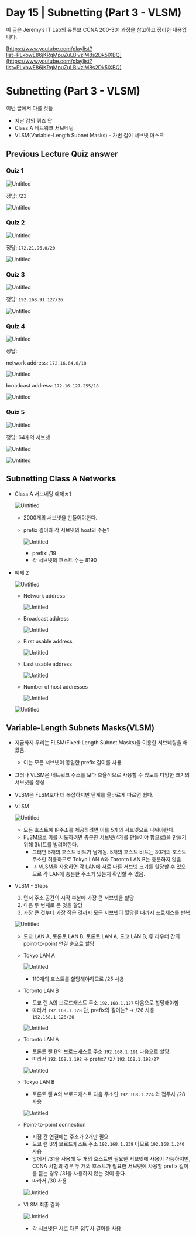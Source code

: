 # Day 15 | Subnetting (Part 3 - VLSM)

이 글은 Jeremy’s IT Lab의 유튜브 CCNA 200-301 과정을 참고하고 정리한 내용입니다.

[https://www.youtube.com/playlist?list=PLxbwE86jKRgMpuZuLBivzlM8s2Dk5lXBQ](https://www.youtube.com/playlist?list=PLxbwE86jKRgMpuZuLBivzlM8s2Dk5lXBQ)

# Subnetting (Part 3 - VLSM)

이번 글에서 다룰 것들 

- 지난 강의 퀴즈 답
- Class A 네트워크 서브네팅
- VLSM(Variable-Length Subnet Masks) - 가변 길이 서브넷 마스크

## **Previous Lecture** Quiz answer

### Quiz 1

![Untitled](img/Day15/Untitled.png)

정답: /23

![Untitled](img/Day15/Untitled%201.png)

### Quiz 2

![Untitled](img/Day15/Untitled%202.png)

정답: `172.21.96.0/20`

![Untitled](img/Day15/Untitled%203.png)

### Quiz 3

![Untitled](img/Day15/Untitled%204.png)

정답: `192.168.91.127/26`

![Untitled](img/Day15/Untitled%205.png)

### Quiz 4

![Untitled](img/Day15/Untitled%206.png)

정답: 

network address: `172.16.64.0/18`

![Untitled](img/Day15/Untitled%207.png)

broadcast address: `172.16.127.255/18`

![Untitled](img/Day15/Untitled%208.png)

### Quiz 5

![Untitled](img/Day15/Untitled%209.png)

정답: 64개의 서브넷 

![Untitled](img/Day15/Untitled%2010.png)

![Untitled](img/Day15/Untitled%2011.png)

## Subnetting Class A Networks

- Class A 서브네팅 예제ㅊ1
    
    ![Untitled](img/Day15/Untitled%2012.png)
    
    - 2000개의 서브넷을 만들어야한다.
    - prefix 길이와 각 서브넷의 host의 수는?
        
        ![Untitled](img/Day15/Untitled%2013.png)
        
        - prefix: /19
        - 각 서브넷의 호스트 수는 8190
- 예제 2
    
    ![Untitled](img/Day15/Untitled%2014.png)
    
    - Network address
        
        ![Untitled](img/Day15/Untitled%2015.png)
        
    - Broadcast address
        
        ![Untitled](img/Day15/Untitled%2016.png)
        
    - First usable address
        
        ![Untitled](img/Day15/Untitled%2017.png)
        
    - Last usable address
        
        ![Untitled](img/Day15/Untitled%2018.png)
        
    - Number of host addresses
        
        ![Untitled](img/Day15/Untitled%2019.png)
        
    
    ![Untitled](img/Day15/Untitled%2020.png)
    

## Variable-Length Subnets Masks(VLSM)

- 지금까지 우리는 FLSM(Fixed-Length Subnet Masks)을 이용한 서브네팅을 해왔음.
    - 이는 모든 서브넷이 동일한 prefix 길이를 사용
- 그러나 VLSM은 네트워크 주소를 보다 효율적으로 사용할 수 있도록 다양한 크기의 서브넷을 생성
- VLSM은 FLSM보다 더 복잡하지만 단계를 올바르게 따르면 쉽다.
- VLSM
    
    ![Untitled](img/Day15/Untitled%2021.png)
    
    - 모든 호스트에 IP주소를 제공하려면 이를 5개의 서브넷으로 나눠야한다.
    - FLSM으로 이를 시도하려면 충분한 서브넷(4개를 만들어야 함으로)을 만들기 위해 3비트를 빌려야한다.
        - 그러면 5개의 호스트 비트가 남게됨. 5개의 호스트 비트는 30개의 호스트 주소만 허용하므로 Tokyo LAN A와 Toronto LAN B는 충분하지 않음
        - → VLSM을 사용하면 각 LAN에 서로 다른 서브넷 크기를 할당할 수 있으므로 각 LAN에 충분한 주소가 있는지 확인할 수 있음.
- VLSM - Steps
    1. 먼저 주소 공간의 시작 부분에 가장 큰 서브넷을 할당
    2. 다음 두 번째로 큰 것을 할당 
    3. 가장 큰 것부터 가장 작은 것까지 모든 서브넷이 헐당될 때까지 프로세스를 반복
    
    ![Untitled](img/Day15/Untitled%2022.png)
    
    - 도쿄 LAN A, 토론토 LAN B, 토론토 LAN A, 도쿄 LAN B, 두 라우터 간의 point-to-point 연결 순으로 할당
    - Tokyo LAN A
        
        ![Untitled](img/Day15/Untitled%2023.png)
        
        - 110개의 호스트를 할당해야하므로 /25 사용
    - Toronto LAN B
        - 도쿄 랜 A의 브로드캐스트 주소 `192.168.1.127` 다음으로 할당해야함
        - 따라서 `192.168.1.128`  단, prefix의 길이는? → /26 사용 `192.168.1.128/26`
        
        ![Untitled](img/Day15/Untitled%2024.png)
        
    - Toronto LAN A
        - 토론토 랜 B의 브로드캐스트 주소 `192.168.1.191` 다음으로 할당
        - 따라서 `192.168.1.192` → prefix? /27 `192.168.1.192/27`
        
        ![Untitled](img/Day15/Untitled%2025.png)
        
    - Tokyo LAN B
        - 토론토 랜 A의 브로드캐스트 다음 주소인  `192.168.1.224` 와 접두사 /28 사용
        
        ![Untitled](img/Day15/Untitled%2026.png)
        
    - Point-to-point connection
        - 지점 간 연결에는 주소가 2개만 필요
        - 도쿄 랜 B의 브로드캐스트 주소 `192.168.1.239` 이므로 `192.168.1.240` 사용
        - 앞에서 /31을 사용해 두 개의 호스트만 필요한 서브넷에 사용이 가능하지만, CCNA 시험의 경우 두 개의 호스트가 필요한 서브넷에 사용할 prefix 길이를 묻는 경우 /31을 사용하지 않는 것이 좋다.
        - 따라서 /30 사용
        
        ![Untitled](img/Day15/Untitled%2027.png)
        
    - VLSM 최종 결과
        
        ![Untitled](img/Day15/Untitled%2028.png)
        
        - 각 서브넷은 서로 다른 접두사 길이를 사용